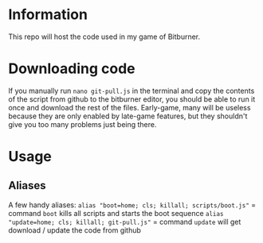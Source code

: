 # Information
This repo will host the code used in my game of Bitburner.

# Downloading code
If you manually run `nano git-pull.js` in the terminal and copy the contents of the script from github to the bitburner editor, you should be able to run it once and download the rest of the files. 
Early-game, many will be useless because they are only enabled by late-game features, but they shouldn't give you too many problems just being there.

# Usage
## Aliases
A few handy aliases:
`alias "boot=home; cls; killall; scripts/boot.js"` = command `boot` kills all scripts and starts the boot sequence
`alias "update=home; cls; killall; git-pull.js"` = command `update` will get download / update the code from github
